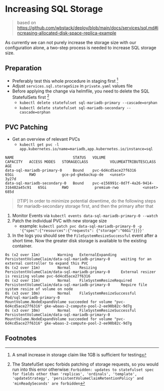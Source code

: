 # Increasing SQL Storage
> based on https://github.com/wbstack/deploy/blob/main/docs/services/sql.md#increasing-allocated-disk-space-replica-example

As currently we can not purely increase the storage size with our configuration alone, a two-step process is needed to increase SQL storage size.

## Preparation
- Preferably test this whole procedure in staging first [^1]
- Adjust `services.sql.storageSize` in `private.yaml` values file
- Before applying the change via helmfile, you need to delete the SQL StatefulSets first [^2]
  - `kubectl delete statefulset sql-mariadb-primary --cascade=orphan`
  - `kubectl delete statefulset sql-mariadb-secondary --cascade=orphan`

## PVC Patching
- Get an overview of relevant PVCs
  - `kubectl get pvc -l app.kubernetes.io/name=mariadb,app.kubernetes.io/instance=sql`
```
NAME                           STATUS   VOLUME                                     CAPACITY   ACCESS MODES   STORAGECLASS          VOLUMEATTRIBUTESCLASS   AGE
data-sql-mariadb-primary-0     Bound    pvc-6d4cd5ace27f6316                       65Gi       RWO            gce-pd-gkebackup-de   <unset>                 3y27d
data-sql-mariadb-secondary-0   Bound    pvc-e156991c-0d7f-4a26-9414-316482a45c91   65Gi       RWO            premium-rwo           <unset>                 685d
```

> [!TIP] In order to minimize potential downtime, do the following steps for mariadb-secondary storage first, and then the primary after that

1. Monitor Events via `kubectl events data-sql-mariadb-primary-0 --watch`
2. Patch the individual PVC with new storage size
    - example: `kubectl patch pvc data-sql-mariadb-primary-0 -p '{"spec":{"resources":{"requests": {"storage":"66Gi"}}}}'`
3. In the logs you should see the `FileSystemResizeSuccessful` event after a short time. Now the greater disk storage is available to the existing container.
```
0s (x2 over 11m)        Warning   ExternalExpanding            PersistentVolumeClaim/data-sql-mariadb-primary-0     waiting for an external controller to expand this PVC
0s (x2 over 11m)        Normal    Resizing                     PersistentVolumeClaim/data-sql-mariadb-primary-0     External resizer is resizing volume pvc-6d4cd5ace27f6316
0s (x2 over 11m)        Normal    FileSystemResizeRequired     PersistentVolumeClaim/data-sql-mariadb-primary-0     Require file system resize of volume on node
0s (x3 over 10m)        Normal    FileSystemResizeSuccessful   Pod/sql-mariadb-primary-0                            MountVolume.NodeExpandVolume succeeded for volume "pvc-6d4cd5ace27f6316" gke-wbaas-2-compute-pool-2-ee90b82c-9d7g
0s (x3 over 10m)        Normal    FileSystemResizeSuccessful   PersistentVolumeClaim/data-sql-mariadb-primary-0     MountVolume.NodeExpandVolume succeeded for volume "pvc-6d4cd5ace27f6316" gke-wbaas-2-compute-pool-2-ee90b82c-9d7g
```

## Footnotes

[^1]: A small increase in storage claim like 1GB is sufficient for testing

[^2]: The StatefulSet spec forbids patching of storage requests, so you would run into this error otherwise: `Forbidden: updates to statefulset spec for fields other than 'replicas', 'ordinals', 'template', 'updateStrategy', 'persistentVolumeClaimRetentionPolicy' and 'minReadySeconds' are forbidden`
